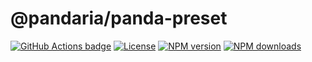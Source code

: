 # @pandaria/panda-preset

[![GitHub Actions badge](https://github.com/jeremy-code/pandaria/actions/workflows/ci.yml/badge.svg)](https://github.com/jeremy-code/pandaria/actions/workflows/ci.yml) [![License](https://img.shields.io/github/license/jeremy-code/pandaria)](LICENSE) [![NPM version](https://img.shields.io/npm/v/%40pandaria%2Fpanda-preset)](https://www.npmjs.com/package/@pandaria/panda-preset) [![NPM downloads](https://img.shields.io/npm/dt/%40pandaria%2Fpanda-preset)](https://www.npmjs.com/package/@pandaria/panda-preset)
